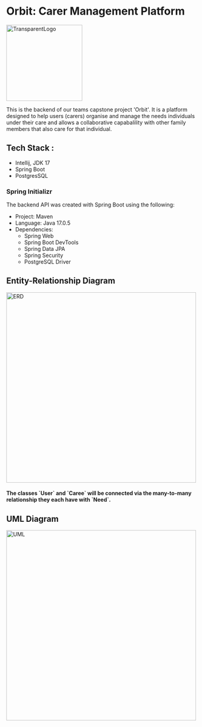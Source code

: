 # Orbit: Carer Management Platform
<img alt="TransparentLogo" src="https://user-images.githubusercontent.com/68750584/219557422-e9f048b4-2910-4c5b-b724-faf8792d4d9c.png" height="200"/>

This is the backend of our teams capstone project 'Orbit'. It is a platform designed to help users (carers) organise and manage the needs individuals under their care and allows a collaborative capabalility with other family members that also care for that individual.

## Tech Stack :
- Intellij, JDK 17
- Spring Boot
- PostgresSQL


### Spring Initializr
The backend API was created with Spring Boot using the following:

- Project: Maven
- Language: Java 17.0.5
- Dependencies:
  - Spring Web
  - Spring Boot DevTools 
  - Spring Data JPA
  - Spring Security
  - PostgreSQL Driver

## Entity-Relationship Diagram



<img alt="ERD" src="https://user-images.githubusercontent.com/68750584/219558606-b2867198-30b5-484f-85ab-77b9b6ad332d.png" height="500"/>

<h4> The classes
  `User` and `Caree` will be connected via the many-to-many relationship they each have with `Need`. 
</h4>

## UML Diagram
<img alt="UML" src="https://user-images.githubusercontent.com/68750584/219558998-030767ec-eca4-4c51-808f-b25966e0f809.png" height="500"/>
